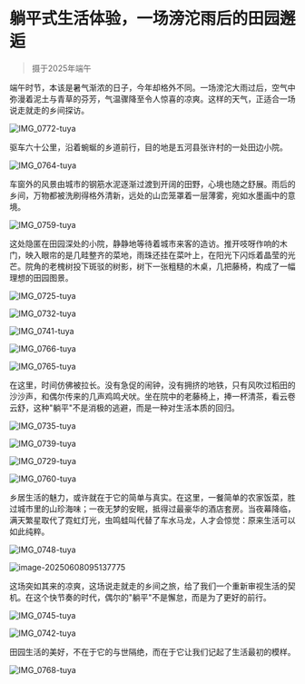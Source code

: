 # 躺平式生活体验，一场滂沱雨后的田园邂逅

>   摄于2025年端午

端午时节，本该是暑气渐浓的日子，今年却格外不同。一场滂沱大雨过后，空气中弥漫着泥土与青草的芬芳，气温骤降至令人惊喜的凉爽。这样的天气，正适合一场说走就走的乡间探访。

![IMG_0772-tuya](./assets/IMG_0772-tuya.jpeg)

驱车六十公里，沿着蜿蜒的乡道前行，目的地是五河县张许村的一处田边小院。

![IMG_0764-tuya](./assets/IMG_0764-tuya.jpeg)

车窗外的风景由城市的钢筋水泥逐渐过渡到开阔的田野，心境也随之舒展。雨后的乡间，万物都被洗刷得格外清新，远处的山峦笼罩着一层薄雾，宛如水墨画中的意境。

![IMG_0759-tuya](./assets/IMG_0759-tuya.jpeg)

这处隐匿在田园深处的小院，静静地等待着城市来客的造访。推开吱呀作响的木门，映入眼帘的是几畦整齐的菜地，雨珠还挂在菜叶上，在阳光下闪烁着晶莹的光芒。院角的老槐树投下斑驳的树影，树下一张粗糙的木桌，几把藤椅，构成了一幅理想的田园图景。

![IMG_0725-tuya](./assets/IMG_0725-tuya.jpeg)

![IMG_0732-tuya](./assets/IMG_0732-tuya.jpeg)

![IMG_0741-tuya](./assets/IMG_0741-tuya.jpeg)

![IMG_0766-tuya](./assets/IMG_0766-tuya.jpeg)

![IMG_0765-tuya](./assets/IMG_0765-tuya.jpeg)

在这里，时间仿佛被拉长。没有急促的闹钟，没有拥挤的地铁，只有风吹过稻田的沙沙声，和偶尔传来的几声鸡鸣犬吠。坐在院中的老藤椅上，捧一杯清茶，看云卷云舒，这种"躺平"不是消极的逃避，而是一种对生活本质的回归。

![IMG_0735-tuya](./assets/IMG_0735-tuya.jpeg)

![IMG_0739-tuya](./assets/IMG_0739-tuya.jpeg)

![IMG_0729-tuya](./assets/IMG_0729-tuya.jpeg)

![IMG_0760-tuya](./assets/IMG_0760-tuya.jpeg)

乡居生活的魅力，或许就在于它的简单与真实。在这里，一餐简单的农家饭菜，胜过城市里的山珍海味；一夜无梦的安眠，抵得过最豪华的酒店套房。当夜幕降临，满天繁星取代了霓虹灯光，虫鸣蛙叫代替了车水马龙，人才会惊觉：原来生活可以如此纯粹。

![IMG_0748-tuya](./assets/IMG_0748-tuya.jpeg)

![image-20250608095137775](./assets/image-20250608095137775.png)

这场突如其来的凉爽，这场说走就走的乡间之旅，给了我们一个重新审视生活的契机。在这个快节奏的时代，偶尔的"躺平"不是懈怠，而是为了更好的前行。

![IMG_0745-tuya](./assets/IMG_0745-tuya.jpeg)

![IMG_0742-tuya](./assets/IMG_0742-tuya.jpeg)

田园生活的美好，不在于它的与世隔绝，而在于它让我们记起了生活最初的模样。

![IMG_0768-tuya](./assets/IMG_0768-tuya.jpeg)

